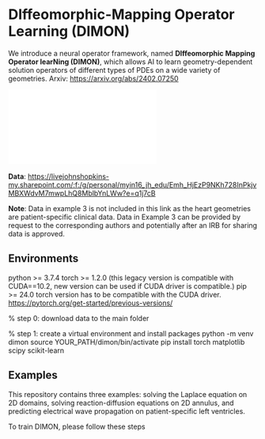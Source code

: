 # DIffeomorphic-Mapping Operator Learning (DIMON)
We introduce a neural operator framework, named **DIffeomorphic Mapping Operator learNing (DIMON)**, which allows AI to learn geometry-dependent solution operators of different types of PDEs on a wide variety of geometries. Arxiv: https://arxiv.org/abs/2402.07250

![embed](./figure/schematics.pdf)

**Data**: https://livejohnshopkins-my.sharepoint.com/:f:/g/personal/myin16_jh_edu/Emh_HjEzP9NKh728InPkjvMBXWdvM7mwpLhQ8MblbYnLWw?e=q1j7cB

**Note**: Data in example 3 is not included in this link as the heart geometries are patient-specific clinical data. Data in Example 3 can be provided by request to the corresponding authors and potentially after an IRB for sharing data is approved.

## Environments
python >= 3.7.4
torch >= 1.2.0 (this legacy version is compatible with CUDA==10.2,  new version can be used if CUDA driver is compatible.)
pip >= 24.0
torch version has to be compatible with the CUDA driver. https://pytorch.org/get-started/previous-versions/

% step 0: download data to the main folder

% step 1: create a virtual environment and install packages
python -m venv dimon
source YOUR_PATH/dimon/bin/activate
pip install torch matplotlib scipy scikit-learn

## Examples
This repository contains three examples: solving the Laplace equation on 2D domains, solving reaction-diffusion equations on 2D annulus, and predicting electrical wave propagation on patient-specific left ventricles.

To train DIMON, please follow these steps
